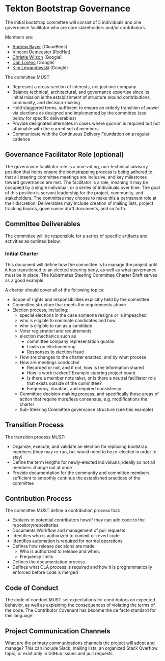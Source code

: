 # Tekton Bootstrap Governance

The initial bootstrap committee will consist of 5 individuals and one governance facilitator who are core stakeholders and/or contributors.

Members are:

* [Andrew Bayer](https://github.com/abayer) (CloudBees)
* [Vincent Demeester](https://github.com/vdemeester) (RedHat)
* [Christie Wilson](https://github.com/bobcatfish) (Google)
* [Dan Lorenc](https://github.com/dlorenc) (Google)
* [Kim Lewandowski](https://github.com/kimsterv) (Google)

The committee MUST:

* Represent a cross-section of interests, not just one company
* Balance technical, architectural, and governance expertise since its initial mission is the establishment of structure around contributions, community, and decision-making
* Hold staggered terms, sufficient to ensure an orderly transition of power via elections as designed and implemented by the committee (see below for specific deliverables)
* Provide designated alternates in cases where quorum is required but not attainable with the current set of members
* Communicate with the Continuous Delivery Foundation on a regular cadence

## Governance Facilitator Role (optional)

The governance facilitator role is a non-voting, non-technical advisory position that helps ensure the bootstrapping process is being adhered to, that all steering committee meetings are inclusive, and key milestones toward governance are met.
The facilitator is a role, meaning it may be occupied by a single individual, or a series of individuals over time.
The goal of this position is servant leadership for the project, community, and stakeholders.
The committee may choose to make this a permanent role at their discretion.
Deliverables may include creation of mailing lists, project tracking boards, governance draft documents, and so forth.

## Committee Deliverables

The committee will be responsible for a series of specific artifacts and activities as outlined below.

### Initial Charter

This document will define how the committee is to manage the project until it has transitioned to an elected steering body, as well as what governance must be in place.
The Kubernetes Steering Committee Charter Draft serves as a good example. 

A charter should cover all of the following topics:

* Scope of rights and responsibilities explicitly held by the committee
* Committee structure that meets the requirements above
* Election process, including: 
  * special elections in the case someone resigns or is impeached
  * who is eligible to nominate candidates and how
  * who is eligible to run as a candidate
  * Voter registration and requirements
  * election mechanics such as
    * committee company representation quotas
    * Limits on electioneering
    * Responses to election fraud
  * How are changes to the charter enacted, and by what process
  * How are meetings conducted
    * Recorded or not, and if not, how is the information shared
    * How is work tracked? Example steering project board
    * Is there a member note taker, or is there a neutral facilitator role that exists outside of the committee?
    * Frequency, duration, and required consistency
  * Committee decision-making process, and specifically those areas of action that require more/less consensus, e.g. modifications the charter
  * Sub-Steering Committee governance structure (see this example)

## Transition Process

The transition process MUST:
  * Organize, execute, and validate an election for replacing bootstrap members (they may re-run, but would need to be re-elected in order to stay)
  * Define the term lengths for newly-elected individuals, ideally so not all members change out at once
  * Provide documentation for the community and committee members sufficient to smoothly continue the established practices of the committee

## Contribution Process

The committee MUST define a contribution process that:
  * Explains to potential contributors how/if they can add code to the repository/repositories
  * Documents Workflow and management of pull requests
  * Identifies who is authorized to commit or revert code
  * Identifies automation is required for normal operations
  * Defines how release decisions are made
    * Who is authorized to release and when.
    * Frequency limits
  * Defines the documentation process
  * Defines what CLA process is required and how it is programmatically enforced before code is merged

## Code of Conduct

The code of conduct MUST set expectations for contributors on expected behavior, as well as explaining the consequences of violating the terms of the code.
The Contributor Covenant has become the de facto standard for this language.

## Project Communication Channels
What are the primary communications channels the project will adopt and manage?
This can include Slack, mailing lists, an organized Stack Overflow topic, or exist only in GitHub issues and pull requests.

